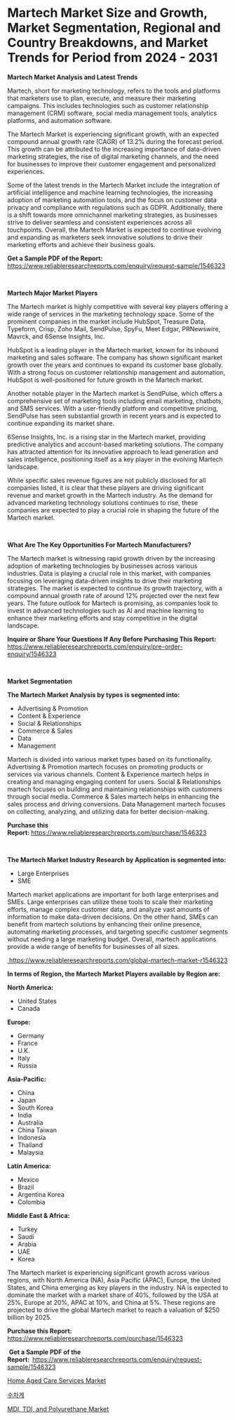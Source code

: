 <p><h1>Martech Market Size and Growth, Market Segmentation, Regional and Country Breakdowns, and Market Trends for Period from 2024 -  2031</h1></p><p><strong>Martech Market Analysis and Latest Trends</strong></p>
<p><p>Martech, short for marketing technology, refers to the tools and platforms that marketers use to plan, execute, and measure their marketing campaigns. This includes technologies such as customer relationship management (CRM) software, social media management tools, analytics platforms, and automation software.</p><p>The Martech Market is experiencing significant growth, with an expected compound annual growth rate (CAGR) of 13.2% during the forecast period. This growth can be attributed to the increasing importance of data-driven marketing strategies, the rise of digital marketing channels, and the need for businesses to improve their customer engagement and personalized experiences.</p><p>Some of the latest trends in the Martech Market include the integration of artificial intelligence and machine learning technologies, the increasing adoption of marketing automation tools, and the focus on customer data privacy and compliance with regulations such as GDPR. Additionally, there is a shift towards more omnichannel marketing strategies, as businesses strive to deliver seamless and consistent experiences across all touchpoints. Overall, the Martech Market is expected to continue evolving and expanding as marketers seek innovative solutions to drive their marketing efforts and achieve their business goals.</p></p>
<p><strong>Get a Sample PDF of the Report:&nbsp;</strong> <a href="https://www.reliableresearchreports.com/enquiry/request-sample/1546323">https://www.reliableresearchreports.com/enquiry/request-sample/1546323</a></p>
<p>&nbsp;</p>
<p><strong>Martech Major Market Players</strong></p>
<p><p>The Martech market is highly competitive with several key players offering a wide range of services in the marketing technology space. Some of the prominent companies in the market include HubSpot, Treasure Data, Typeform, Crisp, Zoho Mail, SendPulse, SpyFu, Meet Edgar, PRNewswire, Mavrck, and 6Sense Insights, Inc.</p><p>HubSpot is a leading player in the Martech market, known for its inbound marketing and sales software. The company has shown significant market growth over the years and continues to expand its customer base globally. With a strong focus on customer relationship management and automation, HubSpot is well-positioned for future growth in the Martech market.</p><p>Another notable player in the Martech market is SendPulse, which offers a comprehensive set of marketing tools including email marketing, chatbots, and SMS services. With a user-friendly platform and competitive pricing, SendPulse has seen substantial growth in recent years and is expected to continue expanding its market share.</p><p>6Sense Insights, Inc. is a rising star in the Martech market, providing predictive analytics and account-based marketing solutions. The company has attracted attention for its innovative approach to lead generation and sales intelligence, positioning itself as a key player in the evolving Martech landscape.</p><p>While specific sales revenue figures are not publicly disclosed for all companies listed, it is clear that these players are driving significant revenue and market growth in the Martech industry. As the demand for advanced marketing technology solutions continues to rise, these companies are expected to play a crucial role in shaping the future of the Martech market.</p></p>
<p>&nbsp;</p>
<p><strong>What Are The Key Opportunities For Martech Manufacturers?</strong></p>
<p><p>The Martech market is witnessing rapid growth driven by the increasing adoption of marketing technologies by businesses across various industries. Data is playing a crucial role in this market, with companies focusing on leveraging data-driven insights to drive their marketing strategies. The market is expected to continue its growth trajectory, with a compound annual growth rate of around 12% projected over the next few years. The future outlook for Martech is promising, as companies look to invest in advanced technologies such as AI and machine learning to enhance their marketing efforts and stay competitive in the digital landscape.</p></p>
<p><strong>Inquire or Share Your Questions If Any Before Purchasing This Report:</strong> <a href="https://www.reliableresearchreports.com/enquiry/pre-order-enquiry/1546323">https://www.reliableresearchreports.com/enquiry/pre-order-enquiry/1546323</a></p>
<p>&nbsp;</p>
<p><strong>Market Segmentation</strong></p>
<p><strong>The Martech Market Analysis by types is segmented into:</strong></p>
<p><ul><li>Advertising & Promotion</li><li>Content & Experience</li><li>Social & Relationships</li><li>Commerce & Sales</li><li>Data</li><li>Management</li></ul></p>
<p><p>Martech is divided into various market types based on its functionality. Advertising & Promotion martech focuses on promoting products or services via various channels. Content & Experience martech helps in creating and managing engaging content for users. Social & Relationships martech focuses on building and maintaining relationships with customers through social media. Commerce & Sales martech helps in enhancing the sales process and driving conversions. Data Management martech focuses on collecting, analyzing, and utilizing data for better decision-making.</p></p>
<p><strong>Purchase this Report:&nbsp;</strong><a href="https://www.reliableresearchreports.com/purchase/1546323">https://www.reliableresearchreports.com/purchase/1546323</a></p>
<p>&nbsp;</p>
<p><strong>The Martech Market Industry Research by Application is segmented into:</strong></p>
<p><ul><li>Large Enterprises</li><li>SME</li></ul></p>
<p><p>Martech market applications are important for both large enterprises and SMEs. Large enterprises can utilize these tools to scale their marketing efforts, manage complex customer data, and analyze vast amounts of information to make data-driven decisions. On the other hand, SMEs can benefit from martech solutions by enhancing their online presence, automating marketing processes, and targeting specific customer segments without needing a large marketing budget. Overall, martech applications provide a wide range of benefits for businesses of all sizes.</p></p>
<p><a href="https://www.reliableresearchreports.com/global-martech-market-r1546323">&nbsp;https://www.reliableresearchreports.com/global-martech-market-r1546323</a></p>
<p><strong>In terms of Region, the Martech Market Players available by Region are:</strong></p>
<p>
    <p> <strong> North America: </strong>
        <ul>
            <li>United States</li>
            <li>Canada</li>
        </ul>
        </p> 
    <p> <strong> Europe: </strong>
        <ul>
            <li>Germany</li>
            <li>France</li>
            <li>U.K.</li>
            <li>Italy</li>
            <li>Russia</li>
        </ul>
        </p> 
    <p> <strong> Asia-Pacific: </strong>
        <ul>
            <li>China</li>
            <li>Japan</li>
            <li>South Korea</li>
            <li>India</li>
            <li>Australia</li>
            <li>China Taiwan</li>
            <li>Indonesia</li>
            <li>Thailand</li>
            <li>Malaysia</li>
        </ul>
        </p> 
    <p> <strong> Latin America: </strong>
        <ul>
            <li>Mexico</li>
            <li>Brazil</li>
            <li>Argentina Korea</li>
            <li>Colombia</li>
        </ul>
        </p> 
    <p> <strong> Middle East & Africa: </strong>
        <ul>
            <li>Turkey</li>
            <li>Saudi</li>
            <li>Arabia</li>
            <li>UAE</li>
            <li>Korea</li>
        </ul>
    </p>
    </p>
<p><p>The Martech market is experiencing significant growth across various regions, with North America (NA), Asia Pacific (APAC), Europe, the United States, and China emerging as key players in the industry. NA is expected to dominate the market with a market share of 40%, followed by the USA at 25%, Europe at 20%, APAC at 10%, and China at 5%. These regions are projected to drive the global Martech market to reach a valuation of $250 billion by 2025.</p></p>
<p><strong>Purchase this Report: </strong><a href="https://www.reliableresearchreports.com/purchase/1546323">https://www.reliableresearchreports.com/purchase/1546323</a></p>
<p>&nbsp;<strong>Get a Sample PDF of the Report:&nbsp;&nbsp;</strong><a href="https://www.reliableresearchreports.com/enquiry/request-sample/1546323">https://www.reliableresearchreports.com/enquiry/request-sample/1546323</a></p>
<p><strong></strong></p>
<p><p><a href="https://github.com/mabutironaldo/Market-Research-Report-List-4/blob/main/home-aged-care-services-market.md">Home Aged Care Services Market</a></p><p><a href="https://github.com/hxzi07639916/Market-Research-Report-List-2/blob/main/218439258685.md">수차계</a></p><p><a href="https://issuu.com/reportprime-2/docs/mdi-tdi-and-polyurethane-market-siz_8fd6ea84bc8918">MDI, TDI, and Polyurethane Market</a></p></p>